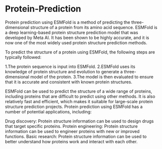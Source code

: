 # Protein-Prediction


Protein prediction using ESMFold is a method of predicting the three-dimensional structure of a protein from its amino acid sequence. ESMFold is a deep learning-based protein structure prediction model that was developed by Meta AI. It has been shown to be highly accurate, and it is now one of the most widely used protein structure prediction methods.

To predict the structure of a protein using ESMFold, the following steps are typically followed:

1.The protein sequence is input into ESMFold.
2.ESMFold uses its knowledge of protein structure and evolution to generate a three-dimensional model of the protein.
3.The model is then evaluated to ensure that it is accurate and consistent with known protein structures.

ESMFold can be used to predict the structure of a wide range of proteins, including proteins that are difficult to predict using other methods. It is also relatively fast and efficient, which makes it suitable for large-scale protein structure prediction projects.
Protein prediction using ESMFold has a number of potential applications, including:

Drug discovery: Protein structure information can be used to design drugs that target specific proteins.
Protein engineering: Protein structure information can be used to engineer proteins with new or improved functions.
Basic research: Protein structure information can be used to better understand how proteins work and interact with each other.
